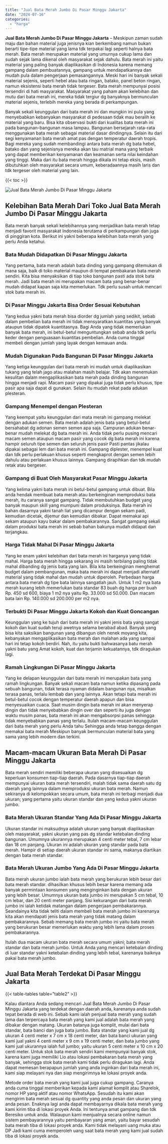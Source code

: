 ```yaml
---
title: "Jual Bata Merah Jumbo Di Pasar Minggu Jakarta"
date: "2024-07-16"
categories: 
  - "harga"
---
```


**Jual Bata Merah Jumbo Di Pasar Minggu Jakarta** – Meskipun zaman sudah maju dan bahan material juga jenisnya kian berkembang namun bukan berarti tipe-tipe material yang lama tdk terpakai lagi seperti halnya bata merah. Bata merah merupakan material yang umurnya cukup lama dan sudah sejak lama dikenal oleh masyarakat sejak dahulu. Bata merah ini yaitu material yang paling banyak diaplikasikan di Indonesia karena memang gampang dalam pembuatannya, gampang untuk mendapatkannya dan mudah pula dalam pengerjaan pemasangannya. Meski hari ini banyak sekali material sejenis, seperti hebel atau bata ringan, batako, panel beton ringan, namun eksistensi bata merah tidak tergeser. Bata merah mempunyai posisi tersendiri di hati masyarakat. Masyarakat yang paham akan kelebihan dan mutu dari bata merah ini, mereka tidak tergiur dg banyaknya bermunculan material sejenis, terlebih mereka yang berada di perkampungan.

Banyak sekali keunggulan dari bata merah ini dan mungkin ini pula yang menyebabkan kebanyakan masyarakat di pedesaan tidak mau beralih ke material yang baru. Bisa kita observasi bukti dari kualitas bata merah ini pada bangunan-bangunan masa lampau. Bangunan bersejarah rata-rata menggunakan bata merah sebagai material dasar dindingnya. Selain itu dari segi kenyamanan bata merah amat pas dengan temperatur daerah tropis. Bagi mereka yang sudah membandingi antara bata merah dg bata hebel, batako dan yang sejenisnya mereka akan tau matrial mana yang terbaik yang dapat memberikan kenyamanan dan keamanan serta nilai keindahan yang tinggi. Maka dari itu bata merah hingga dikala ini tetap eksis, masih dibutuhkan oleh masyarakat secara umum, keberadaannya masih laris dan tdk tergeser oleh material yang lain.

{{< toc >}}

![Jual Bata Merah Jumbo Di Pasar Minggu Jakarta](/images/jual-bata-merah-01.png)

## Kelebihan Bata Merah Dari Toko Jual Bata Merah Jumbo Di Pasar Minggu Jakarta

Bata merah banyak sekali kelebihannya yang menjadikan bata merah tetap menjadi favorit masyarakat Indonesia terutama di perkampungan dan juga di pinggiran kota. Berikut ini yakni beberapa kelebihan bata merah yang perlu Anda ketahui.

### Bata Mudah Didapatkan Di Pasar Minggu Jakarta

Yang pertama, bata merah adalah bata dinding yang gampang ditemukan di mana saja, baik di toko material maupun di tempat pembakaran bata merah sendiri. Kita bisa menyaksikan di tiap toko bangunan pasti ada stok bata merah. Jadi bata merah ini merupakan macam bata yang benar-benar mudah didapat kapan saja kita memerlukan. Tdk perlu susah untuk mencari stok bata merah ini.

### Di Pasar Minggu Jakarta Bisa Order Sesuai Kebutuhan

Yang kedua yakni bata merah bisa diorder dg jumlah yang sedikit, sebab dalam pembelian bata merah ini tidak mensyaratkan kuantitas yang banyak ataupun tidak dipatok kuantitasnya. Bagi Anda yang tidak memerlukan banyak bata merah, ini betul-betul menguntungkan sebab anda tdk perlu keder dengan penguasaan kuantitas pembelian. Anda cuma tinggal membeli dengan jumlah yang layak dengan kemauan anda.

### Mudah Digunakan Pada Bangunan Di Pasar Minggu Jakarta

Yang ketiga keunggulan dari bata merah ini mudah untuk diaplikasikan tukang yang telah jago atau malahan masih belajar. Tdk akan menemukan kesulitan dalam mengaplikasikan bata merah pada dinding bangunan hingga menjadi rapi. Macam pasir yang dipakai juga tidak perlu khusus, tipe pasir apa saja dapat di gunakan. Selain itu mudah rekat pada adukan plesteran.

### Gampang Menempel dengan Plesteran

Yang keempat yaitu keunggulan dari mata merah ini gampang melekat dengan adukan semen. Bata merah adalah jenis bata yang betul-betul bersahabat dg adonan semen semen apa saja. Campuran adukan benar-benar mudah melekat dg bata merah ini. Anda tidak perlu pusing mencari macam semen ataupun macam pasir yang cocok dg bata merah ini karena hampir seluruh tipe semen dan seluruh jenis pasir Pasti pantas jikalau dipakai sebagai lem dari bata merah ini. Gampang diplester, menempel kuat dan tdk perlu perlakuan khusus seperti mengkaprot dengan semen lebih dahulu atau perlakuan khusus lainnya. Gampang dirapihkan dan tdk mudah retak atau bergeser.

### Gampang di Buat Oleh Masyarakat Pasar Minggu Jakarta

Yang kelima yakni bata merah ini betul-betul gampang untuk dibuat. Bila anda hendak membuat bata merah atau berkeinginan memproduksi bata merah, itu caranya sangat gampang. Tidak membutuhkan budget yang banyak maupun skill yang mumpuni dalam produksinya. Bata merah ini bahan dasarnya yakni tanah liat yang dicampur dengan sekam padi, kemudian dicetak, dijemur dan kemudian dibakar. Dapat memakai api sekam ataupun kayu bakar dalam pembakarannya. Sangat gampang sekali dalam produksi bata merah ini sebab bahan bakunya mudah didapat dan terjangkau.

### Harga Tidak Mahal Di Pasar Minggu Jakarta

Yang ke enam yakni kelebihan dari bata merah ini harganya yang tidak mahal. Harga bata merah hingga sekarang ini masih terbilang paling tidak mahal dibanding dg jenis bata yang lain. Bila kita berkeinginan menghemat budget dalam pembangunan, maka bata merah ini dapat menjadi alternatif material yang tidak mahal dan mudah untuk diperoleh. Perbedaan harga antara bata merah dg tipe bata lainnya sangatlah jauh. Untuk 1 m2 nya bata merah kurang lebih memerlukan bata standar 83 buah dg harga per buah Rp. 450 sd 600, biaya 1 m2 nya yaitu Rp. 33.000 sd 50.000. Dan macam bata lain Rp. 140.000 sd 200.000 per m2 nya.

### Terbukti Di Pasar Minggu Jakarta Kokoh dan Kuat Goncangan

Keunggulan yang ke tujuh dari bata merah ini yakni jenis bata yang sangat kokoh dan kuat sudah teruji awetnya selama berabad abad. Banyak yang bisa kita saksikan bangunan yang dibangun oleh nenek moyang kita, kebanyakan mengaplikasikan bata merah dan malahan ada yang sampai hari ini tetap kokoh berdiri. Nah, itu yaitu bukti bahwasanya batu merah yakni batu yang Amat kokoh, kuat dan terjamin kekuatannya, tdk diragukan lagi.

### Ramah Lingkungan Di Pasar Minggu Jakarta

Yang ke delapan keunggulan dari bata merah ini merupakan bata yang ramah lingkungan. Banyak sekali macam bata namun ketika dipasang pada sebuah bangunan, tidak terasa nyaman didalam bangunan nya, misalkan terasa panas, terlalu lembab dan yang lainnya. Akan tetapi bata merah ini betul-betul cocok dengan temperatur daerah apapun dan bisa menyesuaikan cuaca. Saat musim dingin bata merah ini akan menyerap dingin dan tidak menyebabkan dingin over dan seperti itu juga dengan waktu musim panas, bata merah ini akan mengabsorpsi panas sehingga tidak menyebabkan panas yang terlalu. Itulah macam-macam keunggulan dari bata merah yang perlu Anda tahu Sehingga anda tetap bangga dengan memakai bata merah Meskipun banyak bermunculan material bata yang sama yang lebih modern dan terkini.

## Macam-macam Ukuran Bata Merah Di Pasar Minggu Jakarta

Bata merah sendiri memiliki beberapa ukuran yang disesuaikan dg keperluan konsumen tiap-tiap daerah. Pada dasarnya tiap-tiap daerah mempunyai ukuran bata merah tersendiri, malah tidak sama daerah satu dg daerah yang lainnya dalam memproduksi ukuran bata merah. Namun sekiranya di kelompokkan secara umum, bata merah ini terbagi menjadi dua ukuran; yang pertama yaitu ukuran standar dan yang kedua yakni ukuran jumbo.

### Bata Merah Ukuran Standar Yang Ada Di Pasar Minggu Jakarta

Ukuran standar ini maksudnya adalah ukuran yang banyak diaplikasikan oleh masyarakat, yakni ukuran yang pas dg standar ketebalan dinding bangunan. Umumnya ukurannya merupakan 4 centi meter tebal, 7 cm lebar dan 18 cm panjang. Ukuran ini adalah ukuran yang standar pada bata merah. Hampir di setiap daerah ukuran standar ini sama, makanya diartikan dengan bata merah standar.

### Bata Merah Ukuran Jumbo Yang Ada Di Pasar Minggu Jakarta

Bata merah ukuran jumbo ialah bata merah yang berukuran lebih besar dari bata merah standar. dihasilkan khusus lebih besar karena memang ada banyak permintaan konsumen yang menginginkan bata dengan ukuran yang lebih besar. Umumnya ukuran bata jumbo ini merupakan 5 cm tebal, 10 cm lebar, dan 20 centi meter panjang. Sisi kekurangan dari bata merah jumbo ini ialah ketidak matangan dalam pengerjaan pembakarannya. Seandainya kita tidak teliti dalam membeli bata merah jumbo ini karenanya kita akan mendapati jenis bata merah yang tidak matang dalam pembakarannya. Sebab memang bata merah jumbo ini yaitu bata merah yang berukuran besar memerlukan waktu yang lebih lama dalam proses pembakarannya.

Itulah dua macam ukuran bata merah secara umum yakni; bata merah standar dan bata merah jumbo. Untuk Anda yang mencari ketebalan dinding di luar standar yakni ketebalan dinding yang lebih tebal, karenanya baiknya pakai bata merah jumbo.

## Jual Bata Merah Terdekat Di Pasar Minggu Jakarta

{{< table-tables table="table2" >}}

Kalau diantara Anda sedang mencari Jual Bata Merah Jumbo Di Pasar Minggu Jakarta yang terdekat dengan daerah anda, karenanya anda sudah tepat berada di web ini. Sebab kami ialah penjual bata merah yang sudah lama dan terpercaya bata merah yang kami jual adalah bata merah yang dibakar dengan matang. Ukuran batanya juga komplit, mulai dari bata standar, bata banci dan juga bata jumbo. Bata standar yang kami jual dg ukuran 4 centi meter x 7 cm x 18 centi meter, dan bata banci ukuran yang kami jual yakni 4 centi meter x 9 cm x 19 centi meter, dan bata jumbo yang kami jual ukurannya ialah full jumbo; yaitu ukuran 5 centi meter x 10 cm x 20 centi meter. Untuk stok bata merah sendiri kami mempunyai banyak stok, karena kami juga memiliki Lio atau lokasi pembakaran bata merah yang banyak, sehingga stok bata merah kami tidak perlu diragukan lagi. Anda dapat memesan berapapun jumlah yang anda inginkan dari bata merah ini, kami siap melayani nya dan siap mengirimnya ke lokasi proyek anda.

Metode order bata merah yang kami jual juga cukup gampang. Caranya anda cuma tinggal memberikan kepada kami alamat komplit atau Sharelok, nomor HP yang aktif atau nomor WhatsApp. Sesudah itu kami akan mengirim bata merah sesuai dg quantity yang anda pesan dan ukuran yang anda pesan. Enaknya lagi anda dapat membayarnya dikala bata merah yang kami kirim tiba di lokasi proyek Anda. Ini tentunya amat gampang dan tdk Beresiko untuk anda. Walaupun kami menjualnya secara online namun sistem pembayarannya yaitu pembayaran yang aman, yaitu bayar sesudah bata merah tiba di lokasi proyek anda. Kami tidak melayani uang muka atau DP Jadi kami cuma memperoleh uang saat bata merah yang kami jual sudah tiba di lokasi proyek anda.
